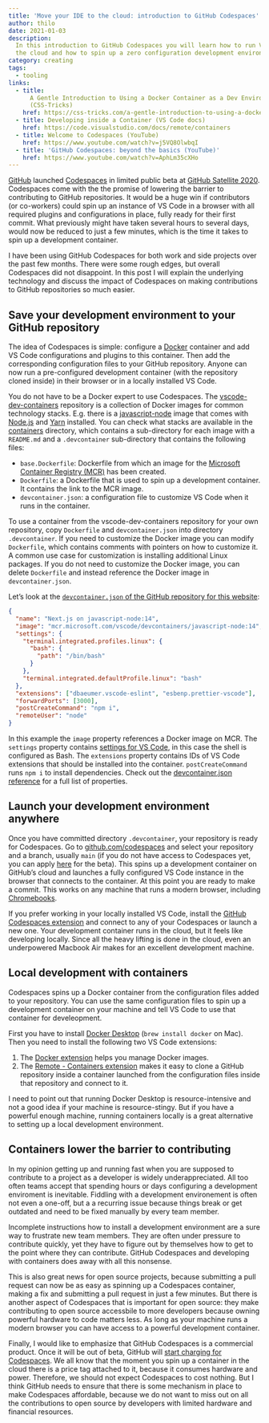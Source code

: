 ```yaml
---
title: 'Move your IDE to the cloud: introduction to GitHub Codespaces'
author: thilo
date: 2021-01-03
description:
  In this introduction to GitHub Codespaces you will learn how to run VS Code in
  the cloud and how to spin up a zero configuration development environment.
category: creating
tags:
  - tooling
links:
  - title:
      A Gentle Introduction to Using a Docker Container as a Dev Environment
      (CSS-Tricks)
    href: https://css-tricks.com/a-gentle-introduction-to-using-a-docker-container-as-a-dev-environment/
  - title: Developing inside a Container (VS Code docs)
    href: https://code.visualstudio.com/docs/remote/containers
  - title: Welcome to Codespaces (YouTube)
    href: https://www.youtube.com/watch?v=j5VQ8OlwbqI
  - title: 'GitHub Codespaces: beyond the basics (YouTube)'
    href: https://www.youtube.com/watch?v=AphLm35cXHo
---
```


[GitHub](https://github.com/) launched
[Codespaces](https://github.com/features/codespaces) in limited public beta at
[GitHub Satellite 2020](https://github.blog/2020-05-06-new-from-satellite-2020-github-codespaces-github-discussions-securing-code-in-private-repositories-and-more/).
Codespaces come with the the promise of lowering the barrier to contributing to
GitHub repositories. It would be a huge win if contributors (or co-workers)
could spin up an instance of VS Code in a browser with all required plugins and
configurations in place, fully ready for their first commit. What previously
might have taken several hours to several days, would now be reduced to just a
few minutes, which is the time it takes to spin up a development container.

I have been using GitHub Codespaces for both work and side projects over the
past few months. There were some rough edges, but overall Codespaces did not
disappoint. In this post I will explain the underlying technology and discuss
the impact of Codespaces on making contributions to GitHub repositories so much
easier.

## Save your development environment to your GitHub repository

The idea of Codespaces is simple: configure a [Docker](https://www.docker.com/)
container and add VS Code configurations and plugins to this container. Then add
the corresponding configuration files to your GitHub repository. Anyone can now
run a pre-configured development container (with the repository cloned inside)
in their browser or in a locally installed VS Code.

You do not have to be a Docker expert to use Codespaces. The
[vscode-dev-containers](https://github.com/microsoft/vscode-dev-containers)
repository is a collection of Docker images for common technology stacks. E.g.
there is a
[javascript-node](https://github.com/microsoft/vscode-dev-containers/tree/master/containers/javascript-node)
image that comes with [Node.js](https://nodejs.org/en/) and
[Yarn](https://classic.yarnpkg.com/lang/en/) installed. You can check what
stacks are available in the
[containers](https://github.com/microsoft/vscode-dev-containers/tree/master/containers)
directory, which contains a sub-directory for each image with a `README.md` and
a `.devcontainer` sub-directory that contains the following files:

- `base.Dockerfile`: Dockerfile from which an image for the
  [Microsoft Container Registry (MCR)](https://github.com/microsoft/containerregistry)
  has been created.
- `Dockerfile`: a Dockerfile that is used to spin up a development container. It
  contains the link to the MCR image.
- `devcontainer.json`: a configuration file to customize VS Code when it runs in
  the container.

To use a container from the vscode-dev-containers repository for your own
repository, copy `Dockerfile` and `devcontainer.json` into directory
`.devcontainer`. If you need to customize the Docker image you can modify
`Dockerfile`, which contains comments with pointers on how to customize it. A
common use case for customization is installing additional Linux packages. If
you do not need to customize the Docker image, you can delete `Dockerfile` and
instead reference the Docker image in `devcontainer.json`.

Let’s look at the
[`devcontainer.json` of the GitHub repository for this website](https://github.com/maiertech/maier.tech/blob/main/.devcontainer/devcontainer.json):

```json:.devcontainer/devcontainer.json
{
  "name": "Next.js on javascript-node:14",
  "image": "mcr.microsoft.com/vscode/devcontainers/javascript-node:14",
  "settings": {
    "terminal.integrated.profiles.linux": {
      "bash": {
        "path": "/bin/bash"
      }
    },
    "terminal.integrated.defaultProfile.linux": "bash"
  },
  "extensions": ["dbaeumer.vscode-eslint", "esbenp.prettier-vscode"],
  "forwardPorts": [3000],
  "postCreateCommand": "npm i",
  "remoteUser": "node"
}
```

In this example the `image` property references a Docker image on MCR. The
`settings` property contains
[settings for VS Code](https://code.visualstudio.com/docs/getstarted/settings),
in this case the shell is configured as Bash. The `extensions` property contains
IDs of VS Code extensions that should be installed into the container.
`postCreateCommand` runs `npm i` to install dependencies. Check out the
[devcontainer.json reference](https://code.visualstudio.com/docs/remote/devcontainerjson-reference)
for a full list of properties.

## Launch your development environment anywhere

Once you have committed directory `.devcontainer`, your repository is ready for
Codespaces. Go to [github.com/codespaces](https://github.com/codespaces) and
select your repository and a branch, usually `main` (if you do not have access
to Codespaces yet, you can apply [here](https://github.com/features/codespaces)
for the beta). This spins up a development container on GitHub’s cloud and
launches a fully configured VS Code instance in the browser that connects to the
container. At this point you are ready to make a commit. This works on any
machine that runs a modern browser, including
[Chromebooks](https://www.google.com/chromebook/).

If you prefer working in your locally installed VS Code, install the
[GitHub Codespaces extension](https://marketplace.visualstudio.com/items?itemName=GitHub.codespaces)
and connect to any of your Codespaces or launch a new one. Your development
container runs in the cloud, but it feels like developing locally. Since all the
heavy lifting is done in the cloud, even an underpowered Macbook Air makes for
an excellent development machine.

## Local development with containers

Codespaces spins up a Docker container from the configuration files added to
your repository. You can use the same configuration files to spin up a
development container on your machine and tell VS Code to use that container for
develeopment.

First you have to install
[Docker Desktop](https://www.docker.com/products/docker-desktop)
(`brew install docker` on Mac). Then you need to install the following two VS
Code extensions:

1. The
   [Docker extension](https://marketplace.visualstudio.com/items?itemName=ms-azuretools.vscode-docker)
   helps you manage Docker images.
1. The
   [Remote - Containers extension](https://marketplace.visualstudio.com/items?itemName=ms-vscode-remote.remote-containers)
   makes it easy to clone a GitHub repository inside a container launched from
   the configuration files inside that repository and connect to it.

I need to point out that running Docker Desktop is resource-intensive and not a
good idea if your machine is resource-stingy. But if you have a powerful enough
machine, running containers locally is a great alternative to setting up a local
development environment.

## Containers lower the barrier to contributing

In my opinion getting up and running fast when you are supposed to contribute to
a project as a developer is widely underappreciated. All too often teams accept
that spending hours or days configuring a development enviroment is inevitable.
Fiddling with a development environement is often not even a one-off, but a a
recurring issue because things break or get outdated and need to be fixed
manually by every team member.

Incomplete instructions how to install a development environment are a sure way
to frustrate new team members. They are often under pressure to contribute
quickly, yet they have to figure out by themselves how to get to the point where
they can contribute. GitHub Codespaces and developing with containers does away
with all this nonsense.

This is also great news for open source projects, because submitting a pull
request can now be as easy as spinning up a Codespaces container, making a fix
and submitting a pull request in just a few minutes. But there is another aspect
of Codespaces that is important for open source: they make contributing to open
source accessbile to more developers because owning powerful hardware to code
matters less. As long as your machine runs a modern browser you can have access
to a powerful development container.

Finally, I would like to emphasize that GitHub Codespaces is a commercial
product. Once it will be out of beta, GitHub will
[start charging for Codespaces](https://docs.github.com/en/free-pro-team@latest/github/developing-online-with-codespaces/about-billing-for-codespaces).
We all know that the moment you spin up a container in the cloud there is a
price tag attached to it, because it consumes hardware and power. Therefore, we
should not expect Codespaces to cost nothing. But I think GitHub needs to ensure
that there is some mechanism in place to make Codespaces affordable, because we
do not want to miss out on all the contributions to open source by developers
with limited hardware and financial resources.
